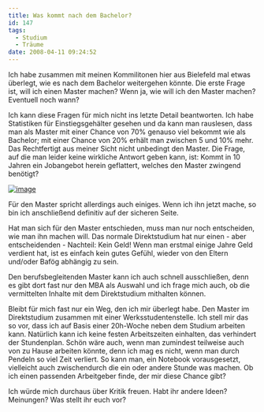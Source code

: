 ```yaml
---
title: Was kommt nach dem Bachelor?
id: 147
tags:
  - Studium
  - Träume
date: 2008-04-11 09:24:52
---
```


Ich habe zusammen mit meinen Kommilitonen hier aus Bielefeld mal etwas &#252;berlegt, wie es nach dem Bachelor weitergehen k&#246;nnte. Die erste Frage ist, will ich einen Master machen? Wenn ja, wie will ich den Master machen? Eventuell noch wann?

Ich kann diese Fragen f&#252;r mich nicht ins letzte Detail beantworten. Ich habe Statistiken f&#252;r Einstiegsgeh&#228;lter gesehen und da kann man rauslesen, dass man als Master mit einer Chance von 70% genauso viel bekommt wie als Bachelor; mit einer Chance von 20% erh&#228;lt man zwischen 5 und 10% mehr. Das Rechtfertigt aus meiner Sicht nicht unbedingt den Master. Die Frage, auf die man leider keine wirkliche Antwort geben kann, ist: Kommt in 10 Jahren ein Jobangebot herein geflattert, welches den Master zwingend ben&#246;tigt?

[![image](https://az275061.vo.msecnd.net/blogmedia/2008/04/image7.png)](http://spreadsheets.google.com/pub?key=pOvmbQToSxvNA5PX4Rrr5MA) 

F&#252;r den Master spricht allerdings auch einiges. Wenn ich ihn jetzt mache, so bin ich anschlie&#223;end definitiv auf der sicheren Seite.

Hat man sich f&#252;r den Master entschieden, muss man nur noch entscheiden, wie man ihn machen will. Das normale Direktstudium hat nur einen - aber entscheidenden - Nachteil: Kein Geld! Wenn man erstmal einige Jahre Geld verdient hat, ist es einfach kein gutes Gef&#252;hl, wieder von den Eltern und/oder Baf&#246;g abh&#228;ngig zu sein.

Den berufsbegleitenden Master kann ich auch schnell ausschlie&#223;en, denn es gibt dort fast nur den MBA als Auswahl und ich frage mich auch, ob die vermittelten Inhalte mit dem Direktstudium mithalten k&#246;nnen.

Bleibt f&#252;r mich fast nur ein Weg, den ich mir &#252;berlegt habe. Den Master im Direktstudium zusammen mit einer Werksstudentenstelle. Ich stell mir das so vor, dass ich auf Basis einer 20h-Woche neben dem Studium arbeiten kann. Nat&#252;rlich kann ich keine festen Arbeitszeiten einhalten, das verhindert der Stundenplan. Sch&#246;n w&#228;re auch, wenn man zumindest teilweise auch von zu Hause arbeiten k&#246;nnte, denn ich mag es nicht, wenn man durch Pendeln so viel Zeit verliert. So kann man, ein Notebook vorausgesetzt, vielleicht auch zwischendurch die ein oder andere Stunde was machen. Ob ich einen passenden Arbeitgeber finde, der mir diese Chance gibt?

Ich w&#252;rde mich durchaus &#252;ber Kritik freuen. Habt ihr andere Ideen? Meinungen? Was stellt ihr euch vor?
